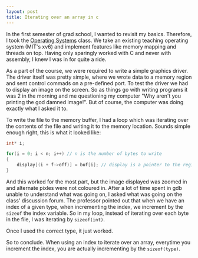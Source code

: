 ```yaml
---
layout: post
title: Iterating over an array in c
---
```


In the first semester of grad school, I wanted to revisit my basics. Therefore,
I took the [Operating Systems](http://cs385.class.uic.edu/) class. We take an
existing teaching operating system (MIT's xv6) and implement features like
memory mapping and threads on top. Having only sparingly worked with C and
never with assembly, I knew I was in for quite a ride.

As a part of the course, we were required to write a simple graphics driver.
The driver itself was pretty simple, where we wrote data to a memory region and
sent control commads on a pre-defined port. To test the driver we had to
display an image on the screen. So as things go with writing programs it was
2 in the morning and me questioning my computer "Why aren't you printing the
god damned image!". But of course, the computer was doing exactly what I asked
it to.

To write the file to the memory buffer, I had a loop which was iterating over
the contents of the file and writing it to the memory location. Sounds simple
enough right, this is what it looked like:

```c
int* i;

for(i = 0; i < n; i++) // n is the number of bytes to write
{
    display[(i + f->off)] = buf[i]; // display is a pointer to the region in memory
}
```

And this worked for the most part, but the image displayed was zoomed in and
alternate pixles were not coloured in. After a lot of time spent in gdb unable
to understand what was going on, I asked what was going on the class'
discussion forum. The professor pointed out that when we have an index of
a given type, when incrementing the index, we increment by the `sizeof` the
index variable. So in my loop, instead of iterating over each byte in the file,
I was iterating by `sizeof(int)`.

Once I used the correct type, it just worked.

So to conclude. When using an index to iterate over an array, everytime you
increment the index, you are actually incrementing by the `sizeof(type)`.
